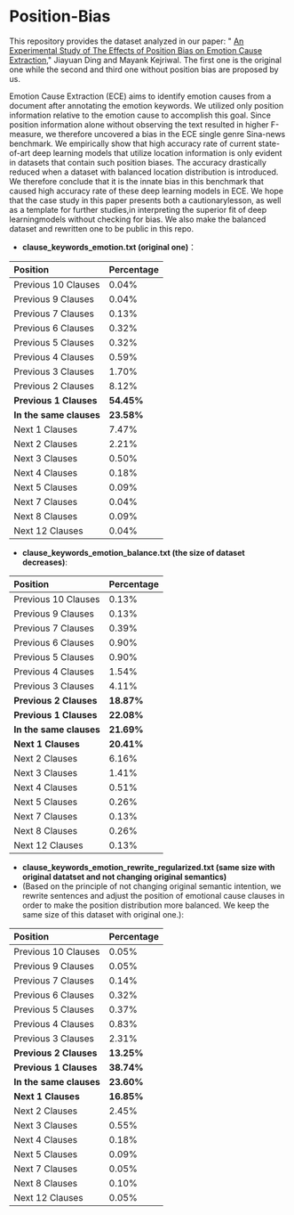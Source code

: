 # Position-Bias


This repository provides the dataset analyzed in our paper: " [An Experimental Study of The Effects of Position Bias on Emotion Cause Extraction](https://arxiv.org/pdf/2007.15066.pdf)," Jiayuan Ding and Mayank Kejriwal. The first one is the original one while the second and third one without position bias are proposed by us.

Emotion Cause Extraction (ECE) aims to identify emotion causes from a document after annotating the  emotion keywords. We utilized only position information  relative to the emotion cause to accomplish this goal. Since position information alone without observing the text resulted in higher F-measure, we therefore uncovered a bias in the ECE single genre Sina-news benchmark. We empirically show that high accuracy rate of current state-of-art deep learning models that utilize location information is only evident in datasets that contain such position biases. The accuracy drastically reduced when a dataset with balanced location distribution is introduced. We therefore conclude that it is the innate bias in this benchmark that caused high accuracy rate of these deep learning models in ECE.  We hope that the case study in this paper presents both a cautionarylesson, as well as a template for further studies,in interpreting the superior fit of deep learningmodels without checking for bias. We also make the balanced dataset and rewritten one to be public in this repo.



- **clause_keywords_emotion.txt (original one)**：

|Position|Percentage|
|:----|:--|
Previous 10 Clauses |  0.04\% |
Previous 9 Clauses |  0.04\% |
Previous 7 Clauses |  0.13\% |
Previous 6 Clauses |  0.32\% |
Previous 5 Clauses |  0.32\% |
Previous 4 Clauses |  0.59\% |
Previous 3 Clauses |  1.70\% |
Previous 2 Clauses |  8.12\% |
**Previous 1 Clauses** | **54.45\%** |
**In the same clauses** |  **23.58\%** |
Next 1 Clauses |  7.47\% |
Next 2 Clauses |  2.21\% |
Next 3 Clauses |  0.50\% |
Next 4 Clauses |  0.18\% |
Next 5 Clauses |  0.09\% |
Next 7 Clauses |  0.04\% |
Next 8 Clauses |  0.09\% |
Next 12 Clauses |  0.04\% |


- **clause_keywords_emotion_balance.txt (the size of dataset decreases)**:

|Position|Percentage|
|:----|:--|
Previous 10 Clauses |  0.13\% |
Previous 9 Clauses |  0.13\% |
Previous 7 Clauses |  0.39\% |
Previous 6 Clauses |  0.90\% |
Previous 5 Clauses |  0.90\% |
Previous 4 Clauses |  1.54\% |
Previous 3 Clauses |  4.11\% |
**Previous 2 Clauses** |  **18.87\%** |
**Previous 1 Clauses** | **22.08\%** |
**In the same clauses** |  **21.69\%** |
**Next 1 Clauses** |  **20.41\%** |
Next 2 Clauses |  6.16\% |
Next 3 Clauses |  1.41\% |
Next 4 Clauses |  0.51\% |
Next 5 Clauses |  0.26\% |
Next 7 Clauses |  0.13\% |
Next 8 Clauses |  0.26\% |
Next 12 Clauses |  0.13\% |

- **clause_keywords_emotion_rewrite_regularized.txt (same size with original datatset and not changing original semantics)**
- (Based on the principle of not changing original semantic intention, we rewrite sentences and adjust the position of emotional cause clauses in order to make the position distribution more balanced. We keep the same size of this dataset with original one.):

|Position|Percentage|
|:----|:--|
Previous 10 Clauses |  0.05\% |
Previous 9 Clauses |  0.05\% |
Previous 7 Clauses |  0.14\% |
Previous 6 Clauses |  0.32\% |
Previous 5 Clauses |  0.37\% |
Previous 4 Clauses |  0.83\% |
Previous 3 Clauses |  2.31\% |
**Previous 2 Clauses** |  **13.25\%** |
**Previous 1 Clauses** | **38.74\%** |
**In the same clauses** |  **23.60\%** |
**Next 1 Clauses** |  **16.85\%** |
Next 2 Clauses |  2.45\% |
Next 3 Clauses |  0.55\% |
Next 4 Clauses |  0.18\% |
Next 5 Clauses |  0.09\% |
Next 7 Clauses |  0.05\% |
Next 8 Clauses |  0.10\% |
Next 12 Clauses |  0.05\% |



